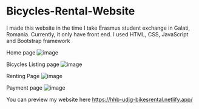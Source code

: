 # Bicycles-Rental-Website
I made this website in the time I take Erasmus student exchange in Galati, Romania.
Currently, it only have front end. 
I used HTML, CSS, JavaScript and Bootstrap framework

Home page
![image](https://user-images.githubusercontent.com/108653998/214127085-034b3444-28a1-4a01-9a7c-d80f7203098a.png)

Bicycles Listing page
![image](https://user-images.githubusercontent.com/108653998/214128121-1f38128b-74ce-4560-9e98-5611fd70f716.png)

Renting Page
![image](https://user-images.githubusercontent.com/108653998/214128218-f1cb73e8-2f3f-4221-9581-46a43aff7098.png)

Payment page
![image](https://user-images.githubusercontent.com/108653998/214128044-6a9d5e34-ab84-426b-acab-23d33fdb4227.png)

You can preview my website here https://hhb-udjg-bikesrental.netlify.app/
